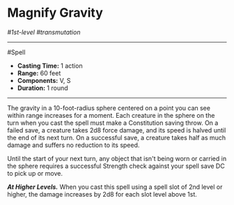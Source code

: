 # Magnify Gravity
*#1st-level #transmutation*
___ 
#Spell
- **Casting Time:** 1 action
- **Range:** 60 feet
- **Components:** V, S
- **Duration:** 1 round
---
The gravity in a 10-foot-radius sphere centered on a point you can see within range increases for a moment. Each creature in the sphere on the turn when you cast the spell must make a Constitution saving throw. On a failed save, a creature takes 2d8 force damage, and its speed is halved until the end of its next turn. On a successful save, a creature takes half as much damage and suffers no reduction to its speed.

Until the start of your next turn, any object that isn't being worn or carried in the sphere requires a successful Strength check against your spell save DC to pick up or move.

***At Higher Levels.*** When you cast this spell using a spell slot of 2nd level or higher, the damage increases by 2d8 for each slot level above 1st.